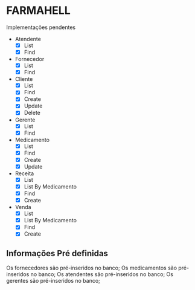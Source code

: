 # FARMAHELL

Implementações pendentes

- Atendente
  - [x] List
  - [x] Find
- Fornecedor
  - [x] List
  - [x] Find
- Cliente
  - [x] List
  - [x] Find
  - [x] Create
  - [x] Update
  - [x] Delete
- Gerente
  - [x] List
  - [x] Find
- Medicamento
  - [x] List
  - [x] Find
  - [x] Create
  - [x] Update
- Receita
  - [x] List
  - [x] List By Medicamento
  - [x] Find
  - [x] Create
- Venda
  - [x] List
  - [x] List By Medicamento
  - [x] Find
  - [x] Create

## Informações Pré definidas

Os fornecedores são pré-inseridos no banco;
Os medicamentos são pré-inseridos no banco;
Os atendentes são pré-inseridos no banco;
Os gerentes são pré-inseridos no banco;
